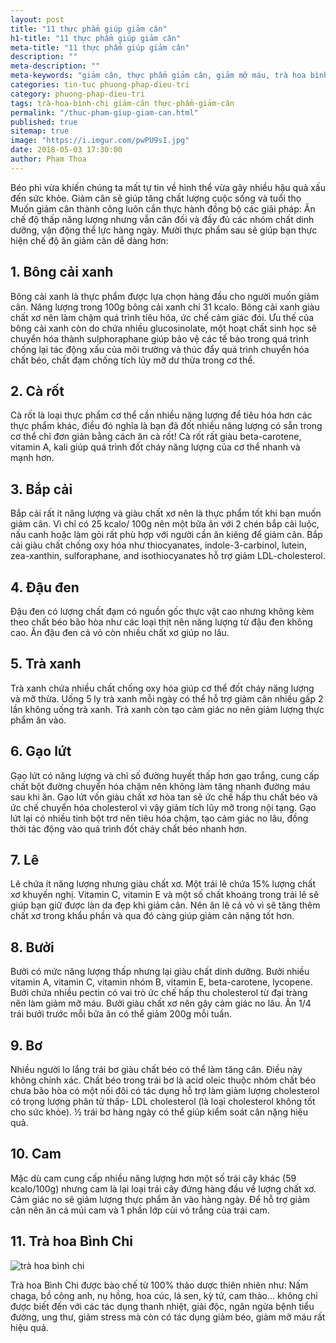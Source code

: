 ```yaml
---
layout: post
title: "11 thực phẩm giúp giảm cân"
h1-title: "11 thực phẩm giúp giảm cân"
meta-title: "11 thực phẩm giúp giảm cân"
description: ""
meta-description: ""
meta-keywords: "giảm cân, thực phẩm giảm cân, giảm mỡ máu, trà hoa bình chi"
categories: tin-tuc phuong-phap-dieu-tri
category: phuong-phap-dieu-tri
tags: trà-hoa-bình-chi giảm-cân thực-phẩm-giảm-cân   
permalink: "/thuc-pham-giup-giam-can.html"
published: true
sitemap: true
image: "https://i.imgur.com/pwPU9sI.jpg"
date: 2018-05-03 17:30:00
author: Phạm Thoa
---
```


Béo phì vừa khiến chúng ta mất tự tin về hình thể vừa gây nhiều hậu quả xấu đến sức khỏe. Giảm cân sẽ giúp tăng chất lượng cuộc sống và tuổi thọ
Muốn giảm cân thành công luôn cần thực hành đồng bộ các giải pháp: Ăn chế độ thấp năng lượng nhưng vẫn cân đối và đầy đủ các nhóm chất dinh dưỡng, vận động thể lực hàng ngày.
Mười thực phẩm sau sẽ giúp bạn thực hiện chế độ ăn giảm cân dễ dàng hơn:

## 1. Bông cải xanh

Bông cải xanh là thực phẩm được lựa chọn hàng đầu cho người muốn giảm cân. Năng lượng trong 100g bông cải xanh chỉ 31 kcalo. Bông cải xanh giàu chất xơ nên làm chậm quá trình tiêu hóa, ức chế cảm giác đói. Ưu thế của bông cải xanh còn do chứa nhiều glucosinolate, một hoạt chất sinh học sẽ chuyển hóa thành sulphoraphane giúp bảo vệ các tế bào trong quá trình chống lại tác động xấu của môi trường và thúc đẩy quá trình chuyển hóa chất béo, chất đạm chống tích lũy mỡ dư thừa trong cơ thể.

## 2. Cà rốt

Cà rốt là loại thực phẩm cơ thể cần nhiều năng lượng để tiêu hóa hơn các thực phẩm khác, điều đó nghĩa là bạn đã đốt nhiều năng lượng có sẵn trong cơ thể chỉ đơn giản bằng cách ăn cà rốt! Cà rốt rất giàu beta-carotene, vitamin A, kali giúp quá trình đốt cháy năng lượng của cơ thể nhanh và mạnh hơn.

## 3. Bắp cải

Bắp cải rất ít năng lượng và giàu chất xơ nên là thực phẩm tốt khi bạn muốn giảm cân. Vì chỉ có 25 kcalo/ 100g nên một bữa ăn với 2 chén bắp cải luộc, nấu canh hoặc làm gỏi rất phù hợp với người cần ăn kiêng để giảm cân. Bắp cải giàu chất chống oxy hóa như thiocyanates, indole-3-carbinol, lutein, zea-xanthin, sulforaphane, and isothiocyanates hỗ trợ giảm LDL-cholesterol.

## 4. Đậu đen

Đậu đen có lượng chất đạm có nguồn gốc thực vật cao nhưng không kèm theo chất béo bão hòa như các loại thịt nên năng lượng từ đậu đen không cao. Ăn đậu đen cả vỏ còn nhiều chất xơ giúp no lâu.

## 5. Trà xanh

Trà xanh chứa nhiều chất chống oxy hóa giúp cơ thể đốt cháy năng lượng và mỡ thừa. Uống 5 ly trà xanh mỗi ngày có thể hỗ trợ giảm cân nhiều gấp 2 lần không uống trà xanh. Trà xanh còn tạo cảm giác no nên giảm lượng thực phẩm ăn vào.

## 6. Gạo lứt

Gạo lứt có năng lượng và chỉ số đường huyết thấp hơn gạo trắng, cung cấp chất bột đường chuyển hóa chậm nên không làm tăng nhanh đường máu sau khi ăn. Gạo lứt vốn giàu chất xơ hòa tan sẽ ức chế hấp thu chất béo và ức chế chuyển hóa cholesterol vì vậy giảm tích lũy mỡ trong nội tạng. Gạo lứt lại có nhiều tinh bột trơ nên tiêu hóa chậm, tạo cảm giác no lâu, đồng thời tác động vào quá trình đốt cháy chất béo nhanh hơn.

## 7. Lê

Lê chứa ít năng lượng nhưng giàu chất xơ. Một trái lê chứa 15% lượng chất xơ khuyến nghị. Vitamin C, vitamin E và một số chất khoáng trong trái lê sẽ giúp bạn giữ được làn da đẹp khi giảm cân. Nên ăn lê cả vỏ vì sẽ tăng thêm chất xơ trong khẩu phần và qua đó càng giúp giảm cân nặng tốt hơn.

## 8. Bưởi

Bưởi có mức năng lượng thấp nhưng lại giàu chất dinh dưỡng. Bưởi nhiều vitamin A, vitamin C, vitamin nhóm B, vitamin E, beta-carotene, lycopene. Bưởi chứa nhiều pectin có vai trò ức chế hấp thu cholesterol từ đại tràng nên làm giảm mỡ máu. Bưởi giàu chất xơ nên gây cảm giác no lâu. Ăn 1/4 trái bưởi trước mỗi bữa ăn có thể giảm 200g mỗi tuần.

## 9. Bơ

Nhiều người lo lắng trái bơ giàu chất béo có thể làm tăng cân. Điều này không chính xác. Chất béo trong trái bơ là acid oleic thuộc nhóm chất béo chưa bão hòa có một nối đôi có tác dụng hỗ trợ làm giảm lượng cholesterol có trọng lượng phân tử thấp- LDL cholesterol (là loại cholesterol không tốt cho sức khỏe). ½ trái bơ hàng ngày có thể giúp kiểm soát cân nặng hiệu quả.

## 10. Cam

Mặc dù cam cung cấp nhiều năng lượng hơn một số trái cây khác (59 kcalo/100g) nhưng cam là lại loại trái cây đứng hàng đầu về lượng chất xơ. Cảm giác no sẽ giảm lượng thực phẩm ăn vào hàng ngày. Để hỗ trợ giảm cân nên ăn cả múi cam và 1 phần lớp cùi vỏ trắng của trái cam.

## 11. Trà hoa Bình Chi

<img src="https://i.imgur.com/WtbLO7A.jpg" alt="trà hoa bình chi" class="responsive-img lazy">

Trà hoa Bình Chi được bào chế từ 100% thảo dược thiên nhiên như: Nấm chaga, bồ công anh, nụ hồng, hoa cúc, lá sen, kỳ tử, cam thảo… không chỉ được biết đến với các tác dụng thanh nhiệt, giải độc, ngăn ngừa bệnh tiểu đường, ung thư, giảm stress mà còn có tác dụng giảm béo, giảm mỡ máu rất hiệu quả.


